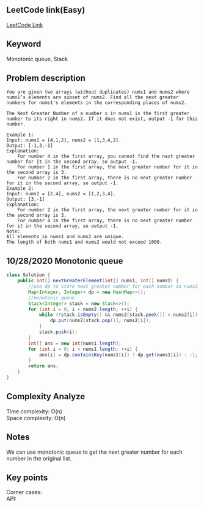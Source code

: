 ## LeetCode link(Easy)
[LeetCode Link](https://leetcode.com/problems/next-greater-element-i/)
 
## Keyword
Monotonic queue, Stack

## Problem description
```
You are given two arrays (without duplicates) nums1 and nums2 where nums1’s elements are subset of nums2. Find all the next greater numbers for nums1's elements in the corresponding places of nums2.

The Next Greater Number of a number x in nums1 is the first greater number to its right in nums2. If it does not exist, output -1 for this number.

Example 1:
Input: nums1 = [4,1,2], nums2 = [1,3,4,2].
Output: [-1,3,-1]
Explanation:
    For number 4 in the first array, you cannot find the next greater number for it in the second array, so output -1.
    For number 1 in the first array, the next greater number for it in the second array is 3.
    For number 2 in the first array, there is no next greater number for it in the second array, so output -1.
Example 2:
Input: nums1 = [2,4], nums2 = [1,2,3,4].
Output: [3,-1]
Explanation:
    For number 2 in the first array, the next greater number for it in the second array is 3.
    For number 4 in the first array, there is no next greater number for it in the second array, so output -1.
Note:
All elements in nums1 and nums2 are unique.
The length of both nums1 and nums2 would not exceed 1000.
```
## 10/28/2020 Monotonic queue
```java
class Solution {
    public int[] nextGreaterElement(int[] nums1, int[] nums2) {
        //use dp to store next greater number for each number in nums2
        Map<Integer, Integer> dp = new HashMap<>();
        //monotonic queue
        Stack<Integer> stack = new Stack<>();
        for (int i = 0; i < nums2.length; ++i) {
            while (!stack.isEmpty() && nums2[stack.peek()] < nums2[i]) {
                dp.put(nums2[stack.pop()], nums2[i]);
            }
            stack.push(i);
        }
        int[] ans = new int[nums1.length];
        for (int i = 0; i < nums1.length; ++i) {
            ans[i] = dp.containsKey(nums1[i]) ? dp.get(nums1[i]) : -1;
        }
        return ans;
    }
}
```

## Complexity Analyze
Time complexity: O(n)  
Space complexity: O(n)

## Notes
We can use monotonic queue to get the next greater number for each number in the original list.  

## Key points
Corner cases:   
API: